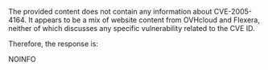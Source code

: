The provided content does not contain any information about CVE-2005-4164. It appears to be a mix of website content from OVHcloud and Flexera, neither of which discusses any specific vulnerability related to the CVE ID.

Therefore, the response is:

NOINFO